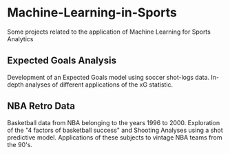 # Machine-Learning-in-Sports
Some projects related to the application of Machine Learning for Sports Analytics

## Expected Goals Analysis
Development of an Expected Goals model using soccer shot-logs data. In-depth analyses of different applications of the xG statistic.

## NBA Retro Data
Basketball data from NBA belonging to the years 1996 to 2000. Exploration of the "4 factors of basketball success" and Shooting Analyses using a shot predictive model. Applications of these subjects to vintage NBA teams from the 90's.
